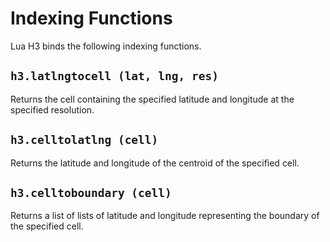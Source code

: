 # Indexing Functions

Lua H3 binds the following indexing functions.


## `h3.latlngtocell (lat, lng, res)`

Returns the cell containing the specified latitude and longitude at the specified resolution.


## `h3.celltolatlng (cell)`

Returns the latitude and longitude of the centroid of the specified cell.


## `h3.celltoboundary (cell)`

Returns a list of lists of latitude and longitude representing the boundary of the specified
cell.
